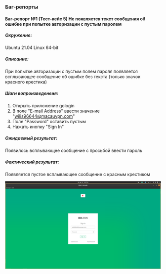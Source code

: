 ### Баг-репорты

#### Баг-репорт №1 (Тест-кейс 5) Не появляется текст сообщения об ошибке при попытке авторизации с пустым паролем

##### Окружение: 
Ubuntu 21.04 Linux 64-bit

##### Описание:
При попытке авторизации с пустым полем пароля появляется всплывающее сообщение об ошибке без текста (только значок красного крестика)

##### Шаги вопроизведенеия:
1. Открыть приложение gologin
2. В поле "E-mail Address" ввести значение "wilis96644@macauvpn.com"
3. Поле "Password" оставить пустым
4. Нажать кнопку "Sign In"

##### Ожидаемый результат:
Появилось всплывающее сообщение с просьбой ввести пароль

##### Фактический результат:
Появляется пустое всплывающее сообщение с красным крестиком

![Принтскрин дефекта](/bug_report_1.jpg)

